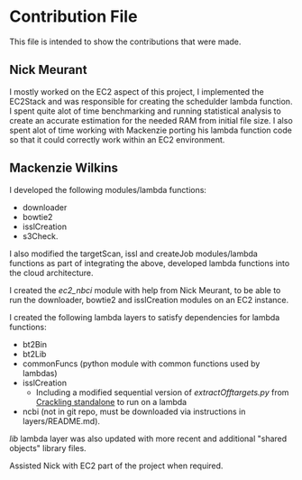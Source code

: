 # Contribution File

This file is intended to show the contributions that were made.

## Nick Meurant

I mostly worked on the EC2 aspect of this project, I implemented the EC2Stack and was responsible for creating the schedulder lambda function.  I spent quite alot of time benchmarking and running statistical analysis to create an accurate estimation for the needed RAM from initial file size.  I also spent alot of time working with Mackenzie porting his lambda function code so that it could correctly work within an EC2 environment.

## Mackenzie Wilkins

I developed the following modules/lambda functions:
- downloader
- bowtie2
- isslCreation
- s3Check.

I also modified the targetScan, issl and createJob modules/lambda functions as part of integrating the above, developed lambda functions into the cloud architecture.

I created the *ec2_nbci* module with help from Nick Meurant, to be able to run the downloader, bowtie2 and isslCreation modules on an EC2 instance.

I created the following lambda layers to satisfy dependencies for lambda functions:
- bt2Bin
- bt2Lib
- commonFuncs (python module with common functions used by lambdas)
- isslCreation
  - Including a modified sequential version of *extractOfftargets.py* from [Crackling standalone](https://github.com/bmds-lab/Crackling) to run on a lambda
- ncbi (not in git repo, must be downloaded via instructions in layers/README.md).

*lib* lambda layer was also updated with more recent and additional "shared objects" library files.

Assisted Nick with EC2 part of the project when required.